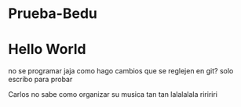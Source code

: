 # Prueba-Bedu
# Hello World
no se programar jaja
como hago cambios que se reglejen en git?
solo escribo para probar

Carlos no sabe como organizar su musica
tan tan
lalalalala riririri

